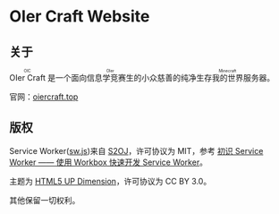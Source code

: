 # OIer Craft Website

## 关于

<ruby>OIer Craft<rt>OIC</rt></ruby> 是一个面向<ruby>信息学竞赛生<rt>OIer</rt></ruby>的小众慈善的纯净生存<ruby>我的世界<rt>Minecraft</rt></ruby>服务器。

官网：[oiercraft.top](https://oiercraft.top)

## 版权

Service Worker([sw.js](https://github.com/OIER-CRAFT-DEV-TEAM/oiercraft-website/blob/master/sw.js))来自 [S2OJ](https://github.com/S2OJ/UOJ-System/)，许可协议为 MIT，参考 [初识 Service Worker —— 使用 Workbox 快速开发 Service Worker](https://blog.baoshuo.ren/post/workbox-service-worker/)。

主题为 [HTML5 UP Dimension](https://html5up.net/dimension)，许可协议为 CC BY 3.0。

其他保留一切权利。
